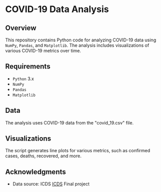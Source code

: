 # COVID-19 Data Analysis

## Overview
This repository contains Python code for analyzing COVID-19 data using `NumPy`, `Pandas`, and `Matplotlib`. The analysis includes visualizations of various COVID-19 metrics over time.

## Requirements
- `Python` 3.x
- `NumPy`
- `Pandas`
- `Matplotlib`
   
## Data
The analysis uses COVID-19 data from the "covid_19.csv" file.

## Visualizations
The script generates line plots for various metrics, such as confirmed cases, deaths, recovered, and more.


## Acknowledgments
- Data source: ICDS [ICDS](https://icds.ai/s/index.php/Courses/detail/4) Final project 
